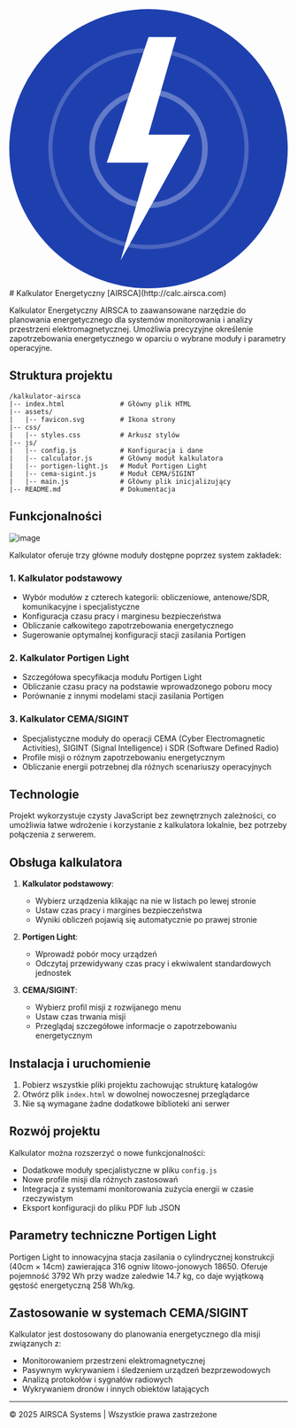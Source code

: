 
<svg xmlns="http://www.w3.org/2000/svg" viewBox="0 0 100 100">
  <!-- Tło -->
  <circle cx="50" cy="50" r="50" fill="#1e40af"/>
  
  <!-- Symbol energii -->
  <path d="M50 10 L35 55 H50 L40 90 L65 45 H50 L60 10 Z" fill="#ffffff"/>
  
  <!-- Okręgi sygnału -->
  <circle cx="50" cy="50" r="30" fill="none" stroke="#ffffff" stroke-width="2" opacity="0.5">
    <animate attributeName="r" values="20;30;20" dur="5s" repeatCount="indefinite" />
    <animate attributeName="opacity" values="0.3;0.5;0.3" dur="5s" repeatCount="indefinite" />
  </circle>
  
  <circle cx="50" cy="50" r="40" fill="none" stroke="#ffffff" stroke-width="1.5" opacity="0.3">
    <animate attributeName="r" values="35;45;35" dur="6s" repeatCount="indefinite" />
    <animate attributeName="opacity" values="0.2;0.3;0.2" dur="6s" repeatCount="indefinite" />
  </circle>
</svg>
# Kalkulator Energetyczny [AIRSCA](http://calc.airsca.com)

Kalkulator Energetyczny AIRSCA to zaawansowane narzędzie do planowania energetycznego dla systemów monitorowania i analizy przestrzeni elektromagnetycznej. Umożliwia precyzyjne określenie zapotrzebowania energetycznego w oparciu o wybrane moduły i parametry operacyjne.

## Struktura projektu

```
/kalkulator-airsca
|-- index.html              # Główny plik HTML
|-- assets/
|   |-- favicon.svg         # Ikona strony
|-- css/
|   |-- styles.css          # Arkusz stylów
|-- js/
|   |-- config.js           # Konfiguracja i dane
|   |-- calculator.js       # Główny moduł kalkulatora
|   |-- portigen-light.js   # Moduł Portigen Light
|   |-- cema-sigint.js      # Moduł CEMA/SIGINT
|   |-- main.js             # Główny plik inicjalizujący
|-- README.md               # Dokumentacja
```

## Funkcjonalności

![image](https://github.com/user-attachments/assets/21a298ce-3a13-41e5-b68d-2e214960f475)

Kalkulator oferuje trzy główne moduły dostępne poprzez system zakładek:

### 1. Kalkulator podstawowy

- Wybór modułów z czterech kategorii: obliczeniowe, antenowe/SDR, komunikacyjne i specjalistyczne
- Konfiguracja czasu pracy i marginesu bezpieczeństwa
- Obliczanie całkowitego zapotrzebowania energetycznego
- Sugerowanie optymalnej konfiguracji stacji zasilania Portigen

### 2. Kalkulator Portigen Light

- Szczegółowa specyfikacja modułu Portigen Light
- Obliczanie czasu pracy na podstawie wprowadzonego poboru mocy
- Porównanie z innymi modelami stacji zasilania Portigen

### 3. Kalkulator CEMA/SIGINT

- Specjalistyczne moduły do operacji CEMA (Cyber Electromagnetic Activities), SIGINT (Signal Intelligence) i SDR (Software Defined Radio)
- Profile misji o różnym zapotrzebowaniu energetycznym
- Obliczanie energii potrzebnej dla różnych scenariuszy operacyjnych

## Technologie

Projekt wykorzystuje czysty JavaScript bez zewnętrznych zależności, co umożliwia łatwe wdrożenie i korzystanie z kalkulatora lokalnie, bez potrzeby połączenia z serwerem.

## Obsługa kalkulatora

1. **Kalkulator podstawowy**:
   - Wybierz urządzenia klikając na nie w listach po lewej stronie
   - Ustaw czas pracy i margines bezpieczeństwa
   - Wyniki obliczeń pojawią się automatycznie po prawej stronie

2. **Portigen Light**:
   - Wprowadź pobór mocy urządzeń
   - Odczytaj przewidywany czas pracy i ekwiwalent standardowych jednostek

3. **CEMA/SIGINT**:
   - Wybierz profil misji z rozwijanego menu
   - Ustaw czas trwania misji
   - Przeglądaj szczegółowe informacje o zapotrzebowaniu energetycznym

## Instalacja i uruchomienie

1. Pobierz wszystkie pliki projektu zachowując strukturę katalogów
2. Otwórz plik `index.html` w dowolnej nowoczesnej przeglądarce
3. Nie są wymagane żadne dodatkowe biblioteki ani serwer

## Rozwój projektu

Kalkulator można rozszerzyć o nowe funkcjonalności:

- Dodatkowe moduły specjalistyczne w pliku `config.js`
- Nowe profile misji dla różnych zastosowań
- Integracja z systemami monitorowania zużycia energii w czasie rzeczywistym
- Eksport konfiguracji do pliku PDF lub JSON

## Parametry techniczne Portigen Light

Portigen Light to innowacyjna stacja zasilania o cylindrycznej konstrukcji (40cm × 14cm) zawierająca 316 ogniw litowo-jonowych 18650. Oferuje pojemność 3792 Wh przy wadze zaledwie 14.7 kg, co daje wyjątkową gęstość energetyczną 258 Wh/kg.

## Zastosowanie w systemach CEMA/SIGINT

Kalkulator jest dostosowany do planowania energetycznego dla misji związanych z:

- Monitorowaniem przestrzeni elektromagnetycznej
- Pasywnym wykrywaniem i śledzeniem urządzeń bezprzewodowych
- Analizą protokołów i sygnałów radiowych
- Wykrywaniem dronów i innych obiektów latających

---

© 2025 AIRSCA Systems | Wszystkie prawa zastrzeżone
